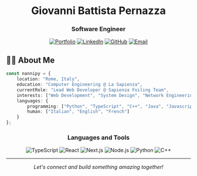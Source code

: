 
<div align="center">
  

  # Giovanni Battista Pernazza
  ### Software Engineer 

  [![Portfolio](https://img.shields.io/badge/Portfolio-000000?style=for-the-badge&logo=About.me&logoColor=white)](https://nannipy.vercel.app/)
  [![LinkedIn](https://img.shields.io/badge/LinkedIn-0077B5?style=for-the-badge&logo=linkedin&logoColor=white)]([www.linkedin.com/in/giovannibpernazza])
  [![GitHub](https://img.shields.io/badge/GitHub-100000?style=for-the-badge&logo=github&logoColor=white)](https://github.com/nannipy)
  [![Email](https://img.shields.io/badge/Email-D14836?style=for-the-badge&logo=gmail&logoColor=white)](mailto:gb.pernazza@gmail.com)
</div>

## 👨‍💻 About Me

```typescript
const nannipy = {
    location: "Rome, Italy",
    education: "Computer Engineering @ La Sapienza",
    currentRole: "Lead Web Developer @ Sapienza Foiling Team",
    interests: ["Web Development", "System Design", "Network Engineering"],
    languages: {
        programming: ["Python", "TypeScript", "C++", "Java", "Javascript"],
        human: ["Italian", "English", "French"]
    }
};
```


<div align="center">

### Languages and Tools

![TypeScript](https://img.shields.io/badge/-TypeScript-3178C6?style=flat-square&logo=typescript&logoColor=white)
![React](https://img.shields.io/badge/-React-61DAFB?style=flat-square&logo=react&logoColor=black)
![Next.js](https://img.shields.io/badge/-Next.js-000000?style=flat-square&logo=next.js&logoColor=white)
![Node.js](https://img.shields.io/badge/-Node.js-339933?style=flat-square&logo=node.js&logoColor=white)
![Python](https://img.shields.io/badge/-Python-3776AB?style=flat-square&logo=python&logoColor=white)
![C++](https://img.shields.io/badge/-C++-00599C?style=flat-square&logo=c%2B%2B&logoColor=white)

---

<i>Let's connect and build something amazing together!</i>

</div>

